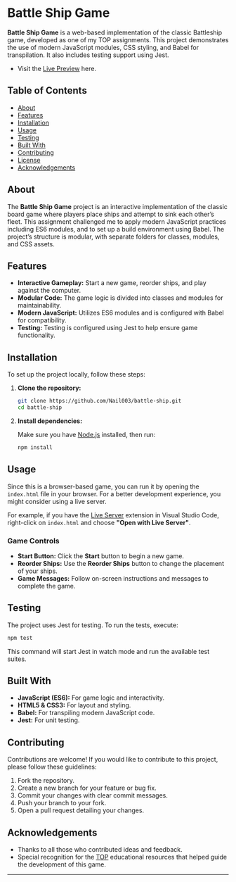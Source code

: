 # Battle Ship Game

**Battle Ship Game** is a web-based implementation of the classic Battleship game, developed as one of my TOP assignments. This project demonstrates the use of modern JavaScript modules, CSS styling, and Babel for transpilation. It also includes testing support using Jest.

- Visit the [Live Preview](https://nail003.github.io/battle-ship) here.

## Table of Contents

- [About](#about)
- [Features](#features)
- [Installation](#installation)
- [Usage](#usage)
- [Testing](#testing)
- [Built With](#built-with)
- [Contributing](#contributing)
- [License](#license)
- [Acknowledgements](#acknowledgements)

## About

The **Battle Ship Game** project is an interactive implementation of the classic board game where players place ships and attempt to sink each other’s fleet. This assignment challenged me to apply modern JavaScript practices including ES6 modules, and to set up a build environment using Babel. The project’s structure is modular, with separate folders for classes, modules, and CSS assets.

## Features

- **Interactive Gameplay:** Start a new game, reorder ships, and play against the computer.
- **Modular Code:** The game logic is divided into classes and modules for maintainability.
- **Modern JavaScript:** Utilizes ES6 modules and is configured with Babel for compatibility.
- **Testing:** Testing is configured using Jest to help ensure game functionality.

## Installation

To set up the project locally, follow these steps:

1. **Clone the repository:**

   ```bash
   git clone https://github.com/Nail003/battle-ship.git
   cd battle-ship
   ```

2. **Install dependencies:**

   Make sure you have [Node.js](https://nodejs.org/) installed, then run:

   ```bash
   npm install
   ```

## Usage

Since this is a browser-based game, you can run it by opening the `index.html` file in your browser. For a better development experience, you might consider using a live server.

For example, if you have the [Live Server](https://marketplace.visualstudio.com/items?itemName=ritwickdey.LiveServer) extension in Visual Studio Code, right-click on `index.html` and choose **"Open with Live Server"**.

### Game Controls

- **Start Button:** Click the **Start** button to begin a new game.
- **Reorder Ships:** Use the **Reorder Ships** button to change the placement of your ships.
- **Game Messages:** Follow on-screen instructions and messages to complete the game.

## Testing

The project uses Jest for testing. To run the tests, execute:

```bash
npm test
```

This command will start Jest in watch mode and run the available test suites.

## Built With

- **JavaScript (ES6):** For game logic and interactivity.
- **HTML5 & CSS3:** For layout and styling.
- **Babel:** For transpiling modern JavaScript code.
- **Jest:** For unit testing.

## Contributing

Contributions are welcome! If you would like to contribute to this project, please follow these guidelines:

1. Fork the repository.
2. Create a new branch for your feature or bug fix.
3. Commit your changes with clear commit messages.
4. Push your branch to your fork.
5. Open a pull request detailing your changes.

## Acknowledgements

- Thanks to all those who contributed ideas and feedback.
- Special recognition for the [TOP](https://www.theodinproject.com) educational resources that helped guide the development of this game.

---